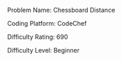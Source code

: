 Problem Name: Chessboard Distance

Coding Platform: CodeChef

Difficulty Rating: 690

Difficulty Level: Beginner
